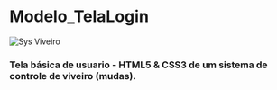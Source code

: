 # Modelo_TelaLogin

![Sys Viveiro](https://user-images.githubusercontent.com/51087767/77373066-fc393500-6d45-11ea-80d9-3b41966527e7.png)

### Tela básica de usuario - HTML5 &amp; CSS3 de um sistema de controle de viveiro (mudas).



